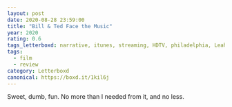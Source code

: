 ```yaml
---
layout: post 
date: 2020-08-28 23:59:00
title: "Bill & Ted Face the Music"
year: 2020
rating: 0.6
tags_letterboxd: narrative, itunes, streaming, HDTV, philadelphia, Leah
tags:
  - film
  - review
category: Letterboxd
canonical: https://boxd.it/1kil6j
---
```


Sweet, dumb, fun. No more than I needed from it, and no less.